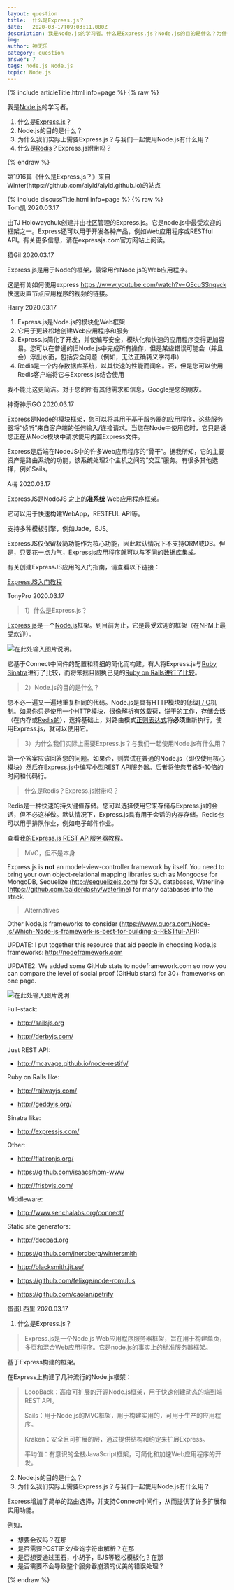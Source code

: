 ```yaml
---
layout: question
title:  什么是Express.js？
date:   2020-03-17T09:03:11.000Z
description: 我是Node.js的学习者。什么是Express.js？Node.js的目的是什么？为什么我们实际上需要Express.js？与我们一起使用No...
img: 
author: 神无乐
category: question
answer: 7
tags: node.js Node.js
topic: Node.js
---
```

<div class="article-root">
  <div class="article">
    {% include articleTitle.html info=page %}
    {% raw %}
    <div class="article-content"><p><font style="vertical-align: inherit;"><font style="vertical-align: inherit;">我是</font></font><a href="http://en.wikipedia.org/wiki/Node.js" rel="noreferrer"><font style="vertical-align: inherit;"><font style="vertical-align: inherit;">Node.js</font></font></a><font style="vertical-align: inherit;"><font style="vertical-align: inherit;">的学习者</font><font style="vertical-align: inherit;">。</font></font></p>

<ol>
<li><font style="vertical-align: inherit;"><font style="vertical-align: inherit;">什么是</font></font><a href="https://en.wikipedia.org/wiki/Express.js" rel="noreferrer"><font style="vertical-align: inherit;"><font style="vertical-align: inherit;">Express.js</font></font></a><font style="vertical-align: inherit;"><font style="vertical-align: inherit;">？</font></font></li>
<li><font style="vertical-align: inherit;"><font style="vertical-align: inherit;">Node.js的目的是什么？</font></font></li>
<li><font style="vertical-align: inherit;"><font style="vertical-align: inherit;">为什么我们实际上需要Express.js？</font><font style="vertical-align: inherit;">与我们一起使用Node.js有什么用？</font></font></li>
<li><font style="vertical-align: inherit;"><font style="vertical-align: inherit;">什么是</font></font><a href="https://en.wikipedia.org/wiki/Redis" rel="noreferrer"><font style="vertical-align: inherit;"><font style="vertical-align: inherit;">Redis</font></font></a><font style="vertical-align: inherit;"><font style="vertical-align: inherit;">？</font><font style="vertical-align: inherit;">Express.js附带吗？</font></font></li>
</ol></div>
    {% endraw %}
  </div>
  <p class="winter_mark">第1916篇《什么是Express.js？》来自Winter(https://github.com/aiyld/aiyld.github.io)的站点</p>
  <div class="discuss-wrapper">
    {% include discussTitle.html info=page %}
    {% raw %}
    <div class="discuss-list">
    <div class="discuss-item">
        <div class="discuss-parent">
          <div class="discuss-meta">
            <span class="discuss-user">Tom凯</span>
            <span class="discuss-time">2020.03.17</span>
          </div>
          <div class="discuss-comment"><p><font style="vertical-align: inherit;"><font style="vertical-align: inherit;">由TJ Holowaychuk创建并由社区管理的Express.js。</font><font style="vertical-align: inherit;">它是node.js中最受欢迎的框架之一。</font><font style="vertical-align: inherit;">Express还可以用于开发各种产品，例如Web应用程序或RESTful API。有关更多信息，请在expressjs.com官方网站上阅读。</font></font></p></div>
        </div></div><div class="discuss-item">
        <div class="discuss-parent">
          <div class="discuss-meta">
            <span class="discuss-user">猿Gil</span>
            <span class="discuss-time">2020.03.17</span>
          </div>
          <div class="discuss-comment"><p><font style="vertical-align: inherit;"><font style="vertical-align: inherit;">Express.js是用于Node的框架，最常用作Node js的Web应用程序。</font></font></p>

<p><font style="vertical-align: inherit;"><font style="vertical-align: inherit;">这是有关如何使用express </font><a href="https://www.youtube.com/watch?v=QEcuSSnqvck" rel="nofollow"><font style="vertical-align: inherit;">https://www.youtube.com/watch?v=QEcuSSnqvck</font></a><font style="vertical-align: inherit;">快速设置节点应用程序的视频的链接。</font></font><a href="https://www.youtube.com/watch?v=QEcuSSnqvck" rel="nofollow"><font style="vertical-align: inherit;"></font></a></p></div>
        </div></div><div class="discuss-item">
        <div class="discuss-parent">
          <div class="discuss-meta">
            <span class="discuss-user">Harry</span>
            <span class="discuss-time">2020.03.17</span>
          </div>
          <div class="discuss-comment"><ol>
<li><font style="vertical-align: inherit;"><font style="vertical-align: inherit;">Express.js是Node.js的模块化Web框架</font></font></li>
<li><font style="vertical-align: inherit;"><font style="vertical-align: inherit;">它用于更轻松地创建Web应用程序和服务</font></font></li>
<li><font style="vertical-align: inherit;"><font style="vertical-align: inherit;">Express.js简化了开发，并使编写安全，模块化和快速的应用程序变得更加容易。</font><font style="vertical-align: inherit;">您可以在普通的旧Node.js中完成所有操作，但是某些错误可能会（并且会）浮出水面，包括安全问题（例如，无法正确转义字符串）</font></font></li>
<li><font style="vertical-align: inherit;"><font style="vertical-align: inherit;">Redis是一个内存数据库系统，以其快速的性能而闻名。</font><font style="vertical-align: inherit;">否，但是您可以使用Redis客户端将它与Express.js结合使用</font></font></li>
</ol>

<p><font style="vertical-align: inherit;"><font style="vertical-align: inherit;">我不能比这更简洁。</font><font style="vertical-align: inherit;">对于您的所有其他需求和信息，Google是您的朋友。</font></font></p></div>
        </div></div><div class="discuss-item">
        <div class="discuss-parent">
          <div class="discuss-meta">
            <span class="discuss-user">神奇神乐GO</span>
            <span class="discuss-time">2020.03.17</span>
          </div>
          <div class="discuss-comment"><p><font style="vertical-align: inherit;"><font style="vertical-align: inherit;">Express是Node的模块框架，您可以将其用于基于服务器的应用程序，这些服务器将“侦听”来自客户端的任何输入/连接请求。</font><font style="vertical-align: inherit;">当您在Node中使用它时，它只是说您正在从Node模块中请求使用内置Express文件。</font></font></p>

<p><font style="vertical-align: inherit;"><font style="vertical-align: inherit;">Express是后端在NodeJS中的许多Web应用程序的“骨干”。</font><font style="vertical-align: inherit;">据我所知，它的主要资产是路由系统的功能，该系统处理2个主机之间的“交互”服务。</font><font style="vertical-align: inherit;">有很多其他选择，例如Sails。</font></font></p></div>
        </div></div><div class="discuss-item">
        <div class="discuss-parent">
          <div class="discuss-meta">
            <span class="discuss-user">A梅</span>
            <span class="discuss-time">2020.03.17</span>
          </div>
          <div class="discuss-comment"><p><font style="vertical-align: inherit;"><font style="vertical-align: inherit;">ExpressJS是NodeJS </font><font style="vertical-align: inherit;">之上的</font></font><strong><font style="vertical-align: inherit;"><font style="vertical-align: inherit;">准系统</font></font></strong><font style="vertical-align: inherit;"><font style="vertical-align: inherit;"> Web应用程序框架。</font></font></p>

<p><font style="vertical-align: inherit;"><font style="vertical-align: inherit;">它可以用于快速构建WebApp，RESTFUL API等。</font></font></p>

<p><font style="vertical-align: inherit;"><font style="vertical-align: inherit;">支持多种模板引擎，例如Jade，EJS。 </font></font></p>

<p><font style="vertical-align: inherit;"><font style="vertical-align: inherit;">ExpressJS仅保留极简功能作为核心功能，因此默认情况下不支持ORM或DB。</font><font style="vertical-align: inherit;">但是，只要花一点力气，Expressjs应用程序就可以与不同的数据库集成。</font></font></p>

<p><font style="vertical-align: inherit;"><font style="vertical-align: inherit;">有关创建ExpressJS应用的入门指南，请查看以下链接：  </font></font></p>

<p><a href="https://rishabh.io/recipes/getting-started-with-express.html" rel="nofollow"><font style="vertical-align: inherit;"><font style="vertical-align: inherit;">ExpressJS入门教程</font></font></a> </p></div>
        </div></div><div class="discuss-item">
        <div class="discuss-parent">
          <div class="discuss-meta">
            <span class="discuss-user">TonyPro</span>
            <span class="discuss-time">2020.03.17</span>
          </div>
          <div class="discuss-comment"><blockquote>
  <p><font style="vertical-align: inherit;"><font style="vertical-align: inherit;">1）什么是Express.js？</font></font></p>
</blockquote>

<p><a href="https://en.wikipedia.org/wiki/Express.js" rel="noreferrer"><font style="vertical-align: inherit;"><font style="vertical-align: inherit;">Express.js</font></font></a><font style="vertical-align: inherit;"><font style="vertical-align: inherit;">是一个</font></font><a href="http://en.wikipedia.org/wiki/Node.js" rel="noreferrer"><font style="vertical-align: inherit;"><font style="vertical-align: inherit;">Node.js</font></font></a><font style="vertical-align: inherit;"><font style="vertical-align: inherit;">框架。</font><font style="vertical-align: inherit;">到目前为止，它是最受欢迎的框架（在NPM上最受欢迎）。</font></font></p>

<p><img src="https://i.stack.imgur.com/eRw5a.png" alt="在此处输入图片说明"><font style="vertical-align: inherit;"><font style="vertical-align: inherit;">。 </font></font></p>

<p><font style="vertical-align: inherit;"><font style="vertical-align: inherit;">它基于Connect中间件的配置和精细的简化而构建。</font><font style="vertical-align: inherit;">有人将Express.js与</font></font><a href="http://en.wikipedia.org/wiki/Sinatra_%28software%29" rel="noreferrer"><font style="vertical-align: inherit;"><font style="vertical-align: inherit;">Ruby Sinatra</font></font></a><font style="vertical-align: inherit;"><font style="vertical-align: inherit;">进行了比较，</font><font style="vertical-align: inherit;">而将笨拙且固执己见的</font></font><a href="http://en.wikipedia.org/wiki/Ruby_on_Rails" rel="noreferrer"><font style="vertical-align: inherit;"><font style="vertical-align: inherit;">Ruby on Rails进行了比较</font></font></a><font style="vertical-align: inherit;"><font style="vertical-align: inherit;">。</font></font></p>

<blockquote>
  <p><font style="vertical-align: inherit;"><font style="vertical-align: inherit;">2）Node.js的目的是什么？</font></font></p>
</blockquote>

<p><font style="vertical-align: inherit;"><font style="vertical-align: inherit;">您不必一遍又一遍地重复相同的代码。</font><font style="vertical-align: inherit;">Node.js是</font><font style="vertical-align: inherit;">具有HTTP模块</font><font style="vertical-align: inherit;">的低级</font></font><a href="http://en.wikipedia.org/wiki/Input/output" rel="noreferrer"><font style="vertical-align: inherit;"><font style="vertical-align: inherit;">I / O</font></font></a><font style="vertical-align: inherit;"><font style="vertical-align: inherit;">机制。</font><font style="vertical-align: inherit;">如果你只是使用一个HTTP模块，很像解析有效载荷，饼干的工作，存储会话（在内存或</font></font><a href="http://en.wikipedia.org/wiki/Redis_%28data_store%29" rel="noreferrer"><font style="vertical-align: inherit;"><font style="vertical-align: inherit;">Redis的</font></font></a><font style="vertical-align: inherit;"><font style="vertical-align: inherit;">），选择基础上，对路由模式</font></font><a href="http://en.wikipedia.org/wiki/Regular_expression" rel="noreferrer"><font style="vertical-align: inherit;"><font style="vertical-align: inherit;">正则表达式</font></font></a><font style="vertical-align: inherit;"><font style="vertical-align: inherit;">将</font></font><strong><font style="vertical-align: inherit;"><font style="vertical-align: inherit;">必须</font></font></strong><font style="vertical-align: inherit;"><font style="vertical-align: inherit;">重新执行。</font><font style="vertical-align: inherit;">使用Express.js，就可以使用它。</font></font></p>

<blockquote>
  <p><font style="vertical-align: inherit;"><font style="vertical-align: inherit;">3）为什么我们实际上需要Express.js？</font><font style="vertical-align: inherit;">与我们一起使用Node.js有什么用？</font></font></p>
</blockquote>

<p><font style="vertical-align: inherit;"><font style="vertical-align: inherit;">第一个答案应该回答您的问题。</font><font style="vertical-align: inherit;">如果否，则尝试</font><font style="vertical-align: inherit;">在普通的Node.js（即仅使用核心模块）然后在Express.js中</font><font style="vertical-align: inherit;">编写小型</font></font><a href="http://en.wikipedia.org/wiki/Representational_State_Transfer" rel="noreferrer"><font style="vertical-align: inherit;"><font style="vertical-align: inherit;">REST</font></font></a><font style="vertical-align: inherit;"><font style="vertical-align: inherit;"> API服务器。</font><font style="vertical-align: inherit;">后者将使您节省5-10倍的时间和代码行。</font></font></p>

<blockquote>
  <p><font style="vertical-align: inherit;"><font style="vertical-align: inherit;">什么是Redis？</font><font style="vertical-align: inherit;">Express.js附带吗？</font></font></p>
</blockquote>

<p><font style="vertical-align: inherit;"><font style="vertical-align: inherit;">Redis是一种快速的持久键值存储。</font><font style="vertical-align: inherit;">您可以选择使用它来存储与Express.js的会话，但不必这样做。</font><font style="vertical-align: inherit;">默认情况下，Express.js具有用于会话的内存存储。</font><font style="vertical-align: inherit;">Redis也可以用于排队作业，例如电子邮件作业。</font></font></p>

<p><font style="vertical-align: inherit;"><font style="vertical-align: inherit;">查看</font></font><a href="http://www.webapplog.com/intro-to-express-js-simple-rest-api-app-with-monk-and-mongodb/" rel="noreferrer"><font style="vertical-align: inherit;"><font style="vertical-align: inherit;">我的Express.js REST API服务器教程</font></font></a><font style="vertical-align: inherit;"><font style="vertical-align: inherit;">。</font></font></p>

<blockquote>
  <p><font style="vertical-align: inherit;"><font style="vertical-align: inherit;">MVC，但不是本身</font></font></p>
</blockquote>

<p>Express.js is <strong>not</strong> an model-view-controller framework by itself. You need to bring your own object-relational mapping libraries such as Mongoose for MongoDB, Sequelize (<a href="http://sequelizejs.com" rel="noreferrer">http://sequelizejs.com</a>) for SQL databases, Waterline (<a href="https://github.com/balderdashy/waterline" rel="noreferrer">https://github.com/balderdashy/waterline</a>) for many databases into the stack.</p>

<blockquote>
  <p>Alternatives</p>
</blockquote>

<p>Other Node.js frameworks to consider (<a href="https://www.quora.com/Node-js/Which-Node-js-framework-is-best-for-building-a-RESTful-API" rel="noreferrer">https://www.quora.com/Node-js/Which-Node-js-framework-is-best-for-building-a-RESTful-API</a>):</p>

<p>UPDATE: I put together this resource that aid people in choosing Node.js frameworks: <a href="http://nodeframework.com" rel="noreferrer">http://nodeframework.com</a></p>

<p>UPDATE2: We added some GitHub stats to nodeframework.com so now you can compare the level of social proof (GitHub stars) for 30+ frameworks on one page.</p>

<p><img src="https://i.stack.imgur.com/1yIPs.png" alt="在此处输入图片说明"></p>

<p>Full-stack:</p>

<ul>
<li><p><a href="http://sailsjs.org" rel="noreferrer">http://sailsjs.org</a></p></li>
<li><p><a href="http://derbyjs.com/" rel="noreferrer">http://derbyjs.com/</a></p></li>
</ul>

<p>Just REST API:</p>

<ul>
<li><a href="http://mcavage.github.io/node-restify/" rel="noreferrer">http://mcavage.github.io/node-restify/</a></li>
</ul>

<p>Ruby on Rails like:</p>

<ul>
<li><p><a href="http://railwayjs.com/" rel="noreferrer">http://railwayjs.com/</a></p></li>
<li><p><a href="http://geddyjs.org/" rel="noreferrer">http://geddyjs.org/</a></p></li>
</ul>

<p>Sinatra like:</p>

<ul>
<li><a href="http://expressjs.com/" rel="noreferrer">http://expressjs.com/</a></li>
</ul>

<p>Other:</p>

<ul>
<li><p><a href="http://flatironjs.org/" rel="noreferrer">http://flatironjs.org/</a></p></li>
<li><p><a href="https://github.com/isaacs/npm-www" rel="noreferrer">https://github.com/isaacs/npm-www</a></p></li>
<li><p><a href="http://frisbyjs.com/" rel="noreferrer">http://frisbyjs.com/</a></p></li>
</ul>

<p>Middleware:</p>

<ul>
<li><a href="http://www.senchalabs.org/connect/" rel="noreferrer">http://www.senchalabs.org/connect/</a></li>
</ul>

<p>Static site generators:</p>

<ul>
<li><p><a href="http://docpad.org" rel="noreferrer">http://docpad.org</a></p></li>
<li><p><a href="https://github.com/jnordberg/wintersmith" rel="noreferrer">https://github.com/jnordberg/wintersmith</a></p></li>
<li><p><a href="http://blacksmith.jit.su/" rel="noreferrer">http://blacksmith.jit.su/</a></p></li>
<li><p><a href="https://github.com/felixge/node-romulus" rel="noreferrer">https://github.com/felixge/node-romulus</a></p></li>
<li><p><a href="https://github.com/caolan/petrify" rel="noreferrer">https://github.com/caolan/petrify</a></p></li>
</ul></div>
        </div></div><div class="discuss-item">
        <div class="discuss-parent">
          <div class="discuss-meta">
            <span class="discuss-user">蛋蛋L西里</span>
            <span class="discuss-time">2020.03.17</span>
          </div>
          <div class="discuss-comment"><ol>
<li><font style="vertical-align: inherit;"><font style="vertical-align: inherit;">什么是Express.js？</font></font></li>
</ol>

<blockquote>
  <p><font style="vertical-align: inherit;"><font style="vertical-align: inherit;">Express.js是一个Node.js Web应用程序服务器框架，旨在用于构建单页，多页和混合Web应用程序。</font><font style="vertical-align: inherit;">它是node.js的事实上的标准服务器框架。</font></font></p>
</blockquote>

<p><font style="vertical-align: inherit;"><font style="vertical-align: inherit;">基于Express构建的框架。</font></font></p>

<p><font style="vertical-align: inherit;"><font style="vertical-align: inherit;">在Express上构建了几种流行的Node.js框架：</font></font></p>

<blockquote>
  <p><font style="vertical-align: inherit;"><font style="vertical-align: inherit;">LoopBack：高度可扩展的开源Node.js框架，用于快速创建动态的端到端REST API。 </font></font></p>
  
  <p><font style="vertical-align: inherit;"><font style="vertical-align: inherit;">Sails：用于Node.js的MVC框架，用于构建实用的，可用于生产的应用程序。 </font></font></p>
  
  <p><font style="vertical-align: inherit;"><font style="vertical-align: inherit;">Kraken：安全且可扩展的层，通过提供结构和约定来扩展Express。 </font></font></p>
  
  <p><font style="vertical-align: inherit;"><font style="vertical-align: inherit;">平均值：有意识的全栈JavaScript框架，可简化和加速Web应用程序的开发。</font></font></p>
</blockquote>

<ol start="2">
<li><font style="vertical-align: inherit;"><font style="vertical-align: inherit;">Node.js的目的是什么？</font></font></li>
<li><font style="vertical-align: inherit;"><font style="vertical-align: inherit;">为什么我们实际上需要Express.js？</font><font style="vertical-align: inherit;">与我们一起使用Node.js有什么用？</font></font></li>
</ol>

<p><font style="vertical-align: inherit;"><font style="vertical-align: inherit;">Express增加了简单的路由选择，并支持Connect中间件，从而提供了许多扩展和实用功能。</font></font></p>

<p><font style="vertical-align: inherit;"><font style="vertical-align: inherit;">例如，</font></font></p>

<ul>
<li><font style="vertical-align: inherit;"><font style="vertical-align: inherit;">想要会议吗？</font><font style="vertical-align: inherit;">在那</font></font></li>
<li><font style="vertical-align: inherit;"><font style="vertical-align: inherit;">是否需要POST正文/查询字符串解析？</font><font style="vertical-align: inherit;">在那</font></font></li>
<li><font style="vertical-align: inherit;"><font style="vertical-align: inherit;">是否想要通过玉石，小胡子，EJS等轻松模板化？</font><font style="vertical-align: inherit;">在那</font></font></li>
<li><font style="vertical-align: inherit;"><font style="vertical-align: inherit;">是否需要不会导致整个服务器崩溃的优美的错误处理？</font></font></li>
</ul></div>
        </div></div>
    </div>
    {% endraw %}
  </div>
<div>
